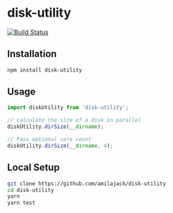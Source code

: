 # disk-utility

[![Build Status](https://travis-ci.org/amilajack/disk-utility.svg?branch=master)](https://travis-ci.org/amilajack/disk-utility)

## Installation

```bash
npm install disk-utility
```

## Usage

```js
import diskUtility from 'disk-utility';

// calculate the size of a disk in parallel
diskUtility.dirSize(__dirname);

// Pass optional core count
diskUtility.dirSize(__dirname, 4);
```

## Local Setup

```bash
git clone https://github.com/amilajack/disk-utility
cd disk-utility
yarn
yarn test
```
